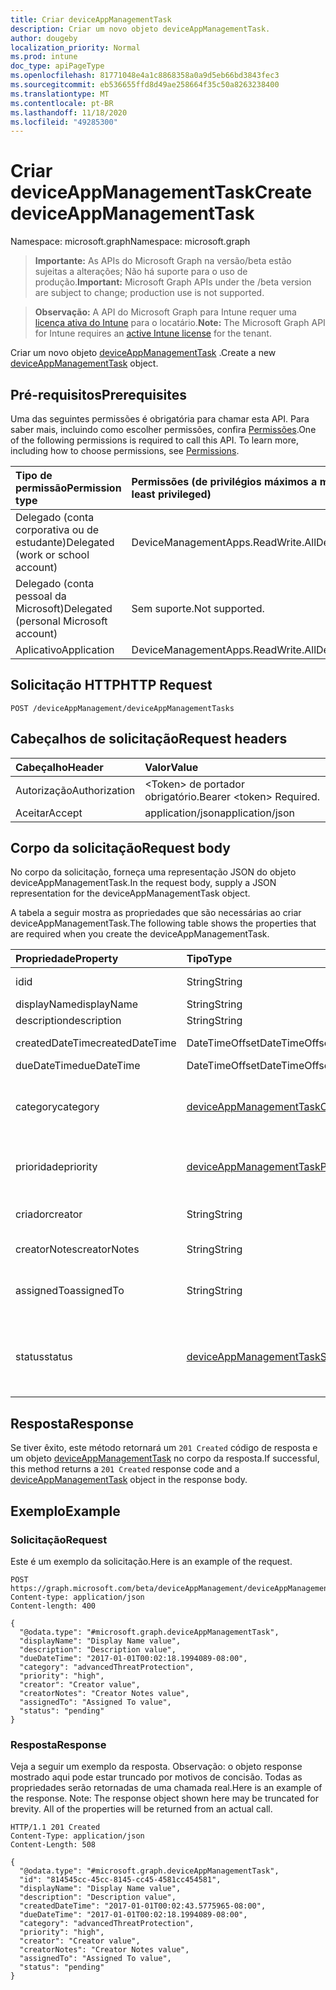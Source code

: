```yaml
---
title: Criar deviceAppManagementTask
description: Criar um novo objeto deviceAppManagementTask.
author: dougeby
localization_priority: Normal
ms.prod: intune
doc_type: apiPageType
ms.openlocfilehash: 81771048e4a1c8868358a0a9d5eb66bd3843fec3
ms.sourcegitcommit: eb536655ffd8d49ae258664f35c50a8263238400
ms.translationtype: MT
ms.contentlocale: pt-BR
ms.lasthandoff: 11/18/2020
ms.locfileid: "49285300"
---
```

# <a name="create-deviceappmanagementtask"></a><span data-ttu-id="1ecc7-103">Criar deviceAppManagementTask</span><span class="sxs-lookup"><span data-stu-id="1ecc7-103">Create deviceAppManagementTask</span></span>

<span data-ttu-id="1ecc7-104">Namespace: microsoft.graph</span><span class="sxs-lookup"><span data-stu-id="1ecc7-104">Namespace: microsoft.graph</span></span>

> <span data-ttu-id="1ecc7-105">**Importante:** As APIs do Microsoft Graph na versão/beta estão sujeitas a alterações; Não há suporte para o uso de produção.</span><span class="sxs-lookup"><span data-stu-id="1ecc7-105">**Important:** Microsoft Graph APIs under the /beta version are subject to change; production use is not supported.</span></span>

> <span data-ttu-id="1ecc7-106">**Observação:** A API do Microsoft Graph para Intune requer uma [licença ativa do Intune](https://go.microsoft.com/fwlink/?linkid=839381) para o locatário.</span><span class="sxs-lookup"><span data-stu-id="1ecc7-106">**Note:** The Microsoft Graph API for Intune requires an [active Intune license](https://go.microsoft.com/fwlink/?linkid=839381) for the tenant.</span></span>

<span data-ttu-id="1ecc7-107">Criar um novo objeto [deviceAppManagementTask](../resources/intune-partnerintegration-deviceappmanagementtask.md) .</span><span class="sxs-lookup"><span data-stu-id="1ecc7-107">Create a new [deviceAppManagementTask](../resources/intune-partnerintegration-deviceappmanagementtask.md) object.</span></span>

## <a name="prerequisites"></a><span data-ttu-id="1ecc7-108">Pré-requisitos</span><span class="sxs-lookup"><span data-stu-id="1ecc7-108">Prerequisites</span></span>
<span data-ttu-id="1ecc7-p101">Uma das seguintes permissões é obrigatória para chamar esta API. Para saber mais, incluindo como escolher permissões, confira [Permissões](/graph/permissions-reference).</span><span class="sxs-lookup"><span data-stu-id="1ecc7-p101">One of the following permissions is required to call this API. To learn more, including how to choose permissions, see [Permissions](/graph/permissions-reference).</span></span>

|<span data-ttu-id="1ecc7-111">Tipo de permissão</span><span class="sxs-lookup"><span data-stu-id="1ecc7-111">Permission type</span></span>|<span data-ttu-id="1ecc7-112">Permissões (de privilégios máximos a mínimos)</span><span class="sxs-lookup"><span data-stu-id="1ecc7-112">Permissions (from most to least privileged)</span></span>|
|:---|:---|
|<span data-ttu-id="1ecc7-113">Delegado (conta corporativa ou de estudante)</span><span class="sxs-lookup"><span data-stu-id="1ecc7-113">Delegated (work or school account)</span></span>|<span data-ttu-id="1ecc7-114">DeviceManagementApps.ReadWrite.All</span><span class="sxs-lookup"><span data-stu-id="1ecc7-114">DeviceManagementApps.ReadWrite.All</span></span>|
|<span data-ttu-id="1ecc7-115">Delegado (conta pessoal da Microsoft)</span><span class="sxs-lookup"><span data-stu-id="1ecc7-115">Delegated (personal Microsoft account)</span></span>|<span data-ttu-id="1ecc7-116">Sem suporte.</span><span class="sxs-lookup"><span data-stu-id="1ecc7-116">Not supported.</span></span>|
|<span data-ttu-id="1ecc7-117">Aplicativo</span><span class="sxs-lookup"><span data-stu-id="1ecc7-117">Application</span></span>|<span data-ttu-id="1ecc7-118">DeviceManagementApps.ReadWrite.All</span><span class="sxs-lookup"><span data-stu-id="1ecc7-118">DeviceManagementApps.ReadWrite.All</span></span>|

## <a name="http-request"></a><span data-ttu-id="1ecc7-119">Solicitação HTTP</span><span class="sxs-lookup"><span data-stu-id="1ecc7-119">HTTP Request</span></span>
<!-- {
  "blockType": "ignored"
}
-->
``` http
POST /deviceAppManagement/deviceAppManagementTasks
```

## <a name="request-headers"></a><span data-ttu-id="1ecc7-120">Cabeçalhos de solicitação</span><span class="sxs-lookup"><span data-stu-id="1ecc7-120">Request headers</span></span>
|<span data-ttu-id="1ecc7-121">Cabeçalho</span><span class="sxs-lookup"><span data-stu-id="1ecc7-121">Header</span></span>|<span data-ttu-id="1ecc7-122">Valor</span><span class="sxs-lookup"><span data-stu-id="1ecc7-122">Value</span></span>|
|:---|:---|
|<span data-ttu-id="1ecc7-123">Autorização</span><span class="sxs-lookup"><span data-stu-id="1ecc7-123">Authorization</span></span>|<span data-ttu-id="1ecc7-124">&lt;Token&gt; de portador obrigatório.</span><span class="sxs-lookup"><span data-stu-id="1ecc7-124">Bearer &lt;token&gt; Required.</span></span>|
|<span data-ttu-id="1ecc7-125">Aceitar</span><span class="sxs-lookup"><span data-stu-id="1ecc7-125">Accept</span></span>|<span data-ttu-id="1ecc7-126">application/json</span><span class="sxs-lookup"><span data-stu-id="1ecc7-126">application/json</span></span>|

## <a name="request-body"></a><span data-ttu-id="1ecc7-127">Corpo da solicitação</span><span class="sxs-lookup"><span data-stu-id="1ecc7-127">Request body</span></span>
<span data-ttu-id="1ecc7-128">No corpo da solicitação, forneça uma representação JSON do objeto deviceAppManagementTask.</span><span class="sxs-lookup"><span data-stu-id="1ecc7-128">In the request body, supply a JSON representation for the deviceAppManagementTask object.</span></span>

<span data-ttu-id="1ecc7-129">A tabela a seguir mostra as propriedades que são necessárias ao criar deviceAppManagementTask.</span><span class="sxs-lookup"><span data-stu-id="1ecc7-129">The following table shows the properties that are required when you create the deviceAppManagementTask.</span></span>

|<span data-ttu-id="1ecc7-130">Propriedade</span><span class="sxs-lookup"><span data-stu-id="1ecc7-130">Property</span></span>|<span data-ttu-id="1ecc7-131">Tipo</span><span class="sxs-lookup"><span data-stu-id="1ecc7-131">Type</span></span>|<span data-ttu-id="1ecc7-132">Descrição</span><span class="sxs-lookup"><span data-stu-id="1ecc7-132">Description</span></span>|
|:---|:---|:---|
|<span data-ttu-id="1ecc7-133">id</span><span class="sxs-lookup"><span data-stu-id="1ecc7-133">id</span></span>|<span data-ttu-id="1ecc7-134">String</span><span class="sxs-lookup"><span data-stu-id="1ecc7-134">String</span></span>|<span data-ttu-id="1ecc7-135">A chave da entidade.</span><span class="sxs-lookup"><span data-stu-id="1ecc7-135">The entity key.</span></span>|
|<span data-ttu-id="1ecc7-136">displayName</span><span class="sxs-lookup"><span data-stu-id="1ecc7-136">displayName</span></span>|<span data-ttu-id="1ecc7-137">String</span><span class="sxs-lookup"><span data-stu-id="1ecc7-137">String</span></span>|<span data-ttu-id="1ecc7-138">O nome.</span><span class="sxs-lookup"><span data-stu-id="1ecc7-138">The name.</span></span>|
|<span data-ttu-id="1ecc7-139">description</span><span class="sxs-lookup"><span data-stu-id="1ecc7-139">description</span></span>|<span data-ttu-id="1ecc7-140">String</span><span class="sxs-lookup"><span data-stu-id="1ecc7-140">String</span></span>|<span data-ttu-id="1ecc7-141">A descrição.</span><span class="sxs-lookup"><span data-stu-id="1ecc7-141">The description.</span></span>|
|<span data-ttu-id="1ecc7-142">createdDateTime</span><span class="sxs-lookup"><span data-stu-id="1ecc7-142">createdDateTime</span></span>|<span data-ttu-id="1ecc7-143">DateTimeOffset</span><span class="sxs-lookup"><span data-stu-id="1ecc7-143">DateTimeOffset</span></span>|<span data-ttu-id="1ecc7-144">A data de criação.</span><span class="sxs-lookup"><span data-stu-id="1ecc7-144">The created date.</span></span>|
|<span data-ttu-id="1ecc7-145">dueDateTime</span><span class="sxs-lookup"><span data-stu-id="1ecc7-145">dueDateTime</span></span>|<span data-ttu-id="1ecc7-146">DateTimeOffset</span><span class="sxs-lookup"><span data-stu-id="1ecc7-146">DateTimeOffset</span></span>|<span data-ttu-id="1ecc7-147">A data de conclusão.</span><span class="sxs-lookup"><span data-stu-id="1ecc7-147">The due date.</span></span>|
|<span data-ttu-id="1ecc7-148">category</span><span class="sxs-lookup"><span data-stu-id="1ecc7-148">category</span></span>|[<span data-ttu-id="1ecc7-149">deviceAppManagementTaskCategory</span><span class="sxs-lookup"><span data-stu-id="1ecc7-149">deviceAppManagementTaskCategory</span></span>](../resources/intune-partnerintegration-deviceappmanagementtaskcategory.md)|<span data-ttu-id="1ecc7-150">A categoria.</span><span class="sxs-lookup"><span data-stu-id="1ecc7-150">The category.</span></span> <span data-ttu-id="1ecc7-151">Os valores possíveis são: `unknown` e `advancedThreatProtection`.</span><span class="sxs-lookup"><span data-stu-id="1ecc7-151">Possible values are: `unknown`, `advancedThreatProtection`.</span></span>|
|<span data-ttu-id="1ecc7-152">prioridade</span><span class="sxs-lookup"><span data-stu-id="1ecc7-152">priority</span></span>|[<span data-ttu-id="1ecc7-153">deviceAppManagementTaskPriority</span><span class="sxs-lookup"><span data-stu-id="1ecc7-153">deviceAppManagementTaskPriority</span></span>](../resources/intune-partnerintegration-deviceappmanagementtaskpriority.md)|<span data-ttu-id="1ecc7-154">A prioridade.</span><span class="sxs-lookup"><span data-stu-id="1ecc7-154">The priority.</span></span> <span data-ttu-id="1ecc7-155">Os valores possíveis são: `none`, `high`, `low`.</span><span class="sxs-lookup"><span data-stu-id="1ecc7-155">Possible values are: `none`, `high`, `low`.</span></span>|
|<span data-ttu-id="1ecc7-156">criador</span><span class="sxs-lookup"><span data-stu-id="1ecc7-156">creator</span></span>|<span data-ttu-id="1ecc7-157">String</span><span class="sxs-lookup"><span data-stu-id="1ecc7-157">String</span></span>|<span data-ttu-id="1ecc7-158">O endereço de email do criador.</span><span class="sxs-lookup"><span data-stu-id="1ecc7-158">The email address of the creator.</span></span>|
|<span data-ttu-id="1ecc7-159">creatorNotes</span><span class="sxs-lookup"><span data-stu-id="1ecc7-159">creatorNotes</span></span>|<span data-ttu-id="1ecc7-160">String</span><span class="sxs-lookup"><span data-stu-id="1ecc7-160">String</span></span>|<span data-ttu-id="1ecc7-161">Observações do criador.</span><span class="sxs-lookup"><span data-stu-id="1ecc7-161">Notes from the creator.</span></span>|
|<span data-ttu-id="1ecc7-162">assignedTo</span><span class="sxs-lookup"><span data-stu-id="1ecc7-162">assignedTo</span></span>|<span data-ttu-id="1ecc7-163">String</span><span class="sxs-lookup"><span data-stu-id="1ecc7-163">String</span></span>|<span data-ttu-id="1ecc7-164">O nome ou email do administrador ao qual esta tarefa é atribuída.</span><span class="sxs-lookup"><span data-stu-id="1ecc7-164">The name or email of the admin this task is assigned to.</span></span>|
|<span data-ttu-id="1ecc7-165">status</span><span class="sxs-lookup"><span data-stu-id="1ecc7-165">status</span></span>|[<span data-ttu-id="1ecc7-166">deviceAppManagementTaskStatus</span><span class="sxs-lookup"><span data-stu-id="1ecc7-166">deviceAppManagementTaskStatus</span></span>](../resources/intune-partnerintegration-deviceappmanagementtaskstatus.md)|<span data-ttu-id="1ecc7-167">O status.</span><span class="sxs-lookup"><span data-stu-id="1ecc7-167">The status.</span></span> <span data-ttu-id="1ecc7-168">Os valores possíveis são: `unknown`, `pending`, `active`, `completed`, `rejected`.</span><span class="sxs-lookup"><span data-stu-id="1ecc7-168">Possible values are: `unknown`, `pending`, `active`, `completed`, `rejected`.</span></span>|



## <a name="response"></a><span data-ttu-id="1ecc7-169">Resposta</span><span class="sxs-lookup"><span data-stu-id="1ecc7-169">Response</span></span>
<span data-ttu-id="1ecc7-170">Se tiver êxito, este método retornará um `201 Created` código de resposta e um objeto [deviceAppManagementTask](../resources/intune-partnerintegration-deviceappmanagementtask.md) no corpo da resposta.</span><span class="sxs-lookup"><span data-stu-id="1ecc7-170">If successful, this method returns a `201 Created` response code and a [deviceAppManagementTask](../resources/intune-partnerintegration-deviceappmanagementtask.md) object in the response body.</span></span>

## <a name="example"></a><span data-ttu-id="1ecc7-171">Exemplo</span><span class="sxs-lookup"><span data-stu-id="1ecc7-171">Example</span></span>

### <a name="request"></a><span data-ttu-id="1ecc7-172">Solicitação</span><span class="sxs-lookup"><span data-stu-id="1ecc7-172">Request</span></span>
<span data-ttu-id="1ecc7-173">Este é um exemplo da solicitação.</span><span class="sxs-lookup"><span data-stu-id="1ecc7-173">Here is an example of the request.</span></span>
``` http
POST https://graph.microsoft.com/beta/deviceAppManagement/deviceAppManagementTasks
Content-type: application/json
Content-length: 400

{
  "@odata.type": "#microsoft.graph.deviceAppManagementTask",
  "displayName": "Display Name value",
  "description": "Description value",
  "dueDateTime": "2017-01-01T00:02:18.1994089-08:00",
  "category": "advancedThreatProtection",
  "priority": "high",
  "creator": "Creator value",
  "creatorNotes": "Creator Notes value",
  "assignedTo": "Assigned To value",
  "status": "pending"
}
```

### <a name="response"></a><span data-ttu-id="1ecc7-174">Resposta</span><span class="sxs-lookup"><span data-stu-id="1ecc7-174">Response</span></span>
<span data-ttu-id="1ecc7-p105">Veja a seguir um exemplo da resposta. Observação: o objeto response mostrado aqui pode estar truncado por motivos de concisão. Todas as propriedades serão retornadas de uma chamada real.</span><span class="sxs-lookup"><span data-stu-id="1ecc7-p105">Here is an example of the response. Note: The response object shown here may be truncated for brevity. All of the properties will be returned from an actual call.</span></span>
``` http
HTTP/1.1 201 Created
Content-Type: application/json
Content-Length: 508

{
  "@odata.type": "#microsoft.graph.deviceAppManagementTask",
  "id": "814545cc-45cc-8145-cc45-4581cc454581",
  "displayName": "Display Name value",
  "description": "Description value",
  "createdDateTime": "2017-01-01T00:02:43.5775965-08:00",
  "dueDateTime": "2017-01-01T00:02:18.1994089-08:00",
  "category": "advancedThreatProtection",
  "priority": "high",
  "creator": "Creator value",
  "creatorNotes": "Creator Notes value",
  "assignedTo": "Assigned To value",
  "status": "pending"
}
```




